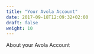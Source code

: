 ```yaml
---
title: "Your Avola Account"
date: 2017-09-18T12:09:32+02:00
draft: false
weight: 10
---
```


About your Avola Account

<!--more-->